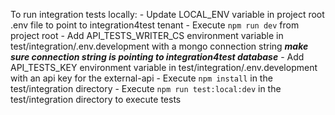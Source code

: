 To run integration tests locally:
	- Update LOCAL_ENV variable in project root .env file to point to integration4test tenant
	- Execute `npm run dev` from project root
	- Add API_TESTS_WRITER_CS environment variable in test/integration/.env.development with a mongo connection string 
		***make sure connection string is pointing to integration4test database***
	- Add API_TESTS_KEY environment variable in test/integration/.env.development with an api key for the external-api
	- Execute `npm install` in the test/integration directory
	- Execute `npm run test:local:dev` in the test/integration directory to execute tests
